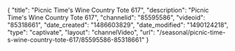 {
    "title": "Picnic Time's Wine Country Tote 617",
    "description": "Picnic Time's Wine Country Tote 617",
    "channelid": "85595586",
    "videoid": "85318661",
    "date_created": "1486603829",
    "date_modified": "1490124218",
    "type": "captivate",
    "layout": "channelVideo",
    "url": "\/seasonal\/picnic-time-s-wine-country-tote-617\/85595586-85318661"
}